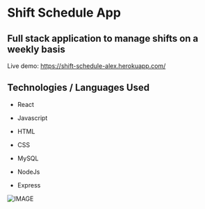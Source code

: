 # Shift Schedule App

## Full stack application to manage shifts on a weekly basis

Live demo: https://shift-schedule-alex.herokuapp.com/

## Technologies / Languages Used

- React
- Javascript
- HTML
- CSS

- MySQL
- NodeJs
- Express

![IMAGE](https://res.cloudinary.com/amazing-pet-grooming/image/upload/v1613396901/varios/screenshot_j68mzz.png)
